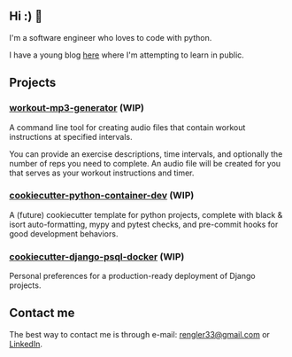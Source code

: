 ## Hi :) 👋

I'm a software engineer who loves to code with python.

I have a young blog [here](https://www.rkengler.com) where I'm attempting to learn in public.

## Projects


### [workout-mp3-generator](https://github.com/rengler33/workout-mp3-generator) (WIP)

A command line tool for creating audio files that contain workout instructions at specified intervals.

You can provide an exercise descriptions, time intervals, and optionally the number of reps you need to complete. An audio file will be created for you that serves as your workout instructions and timer.


### [cookiecutter-python-container-dev](https://github.com/rengler33/python_docker_starter) (WIP)

A (future) cookiecutter template for python projects, complete with black & isort auto-formatting, mypy and pytest checks, and pre-commit hooks for good development behaviors.


### [cookiecutter-django-psql-docker](https://github.com/rengler33/cookiecutter-django-psql-docker) (WIP)

Personal preferences for a production-ready deployment of Django projects.


## Contact me

The best way to contact me is through e-mail: rengler33@gmail.com or [LinkedIn](https://www.linkedin.com/in/rengler33/).
